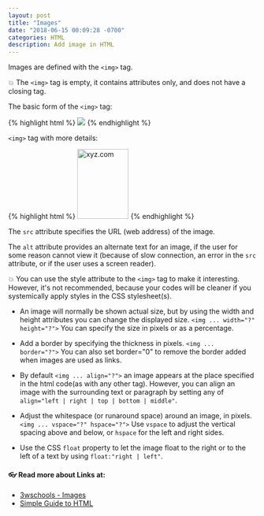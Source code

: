 ```yaml
---
layout: post
title: "Images"
date: "2018-06-15 00:09:28 -0700"
categories: HTML
description: Add image in HTML
---
```



Images are defined with the `<img>` tag.

💥 The `<img>` tag is empty, it contains attributes only, and does not have a closing tag.

The basic form of the `<img>` tag:

{% highlight html %}
  <img src="url">
{% endhighlight %}

`<img>` tag with more details:

{% highlight html %}
  <img src="xyz.jpg" alt="xyz.com" width="104" height="142">
{% endhighlight %}

The `src` attribute specifies the URL (web address) of the image.

The `alt` attribute provides an alternate text for an image, if the user for some reason cannot view it (because of slow connection, an error in the `src` attribute, or if the user uses a screen reader).

💥 You can use the style attribute to the `<img>` tag to make it interesting. However, it's not recommended, because your codes will be cleaner if you systemically apply styles in the CSS stylesheet(s).

  - An image will normally be shown actual size, but by using the width and height attributes you can change the displayed size. `<img ... width="?" height="?">` You can specify the size in pixels or as a percentage.

  - Add a border by specifying the thickness in pixels. `<img ... border="?">` You can also set border="0" to remove the border added when images are used as links.

  - By default `<img ... align="?">` an image appears at the place specified in the html code(as with any other tag). However, you can align an image with the surrounding text or paragraph by setting any of `align="left | right | top | bottom | middle"`.

  - Adjust the whitespace (or runaround space) around an image, in pixels. `<img ... vspace="?" hspace="?">` Use `vspace` to adjust the vertical spacing above and below, or `hspace` for the left and right sides.

  - Use the CSS `float` property to let the image float to the right or to the left of a text by using `float:"right | left"`.

#### 👓 Read more about Links at:

  - [3wschools - Images](https://www.w3schools.com/html/html_images.asp)
  - [Simple Guide to HTML](http://www.simplehtmlguide.com/images.php)
